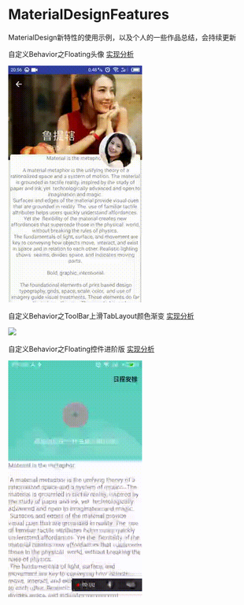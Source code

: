 # MaterialDesignFeatures

MaterialDesign新特性的使用示例，以及个人的一些作品总结，会持续更新


自定义Behavior之Floating头像 [实现分析](http://blog.csdn.net/lj402159806/article/details/55106366)

![](image/behavior1.gif)


自定义Behavior之ToolBar上滑TabLayout颜色渐变 [实现分析](http://blog.csdn.net/lj402159806/article/details/55212686)

![](image/behavior2.gif)

自定义Behavior之Floating控件进阶版 [实现分析](http://blog.csdn.net/lj402159806/article/details/75201014)

![](image/behavior3.gif)
